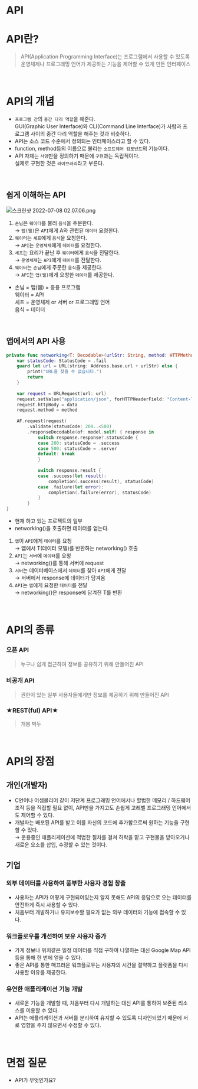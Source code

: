 # API

# API란?

> API(Application Programming Interface)는 프로그램에서 사용할 수 있도록 운영체제나 프로그래밍 언어가 제공하는 기능을 제어할 수 있게 만든 인터페이스

<br>

# API의 개념

- `프로그램 간`의 `중간 다리 역할`을 해준다.   
GUI(Graphic User Interface)와 CLI(Command Line Interface)가 사람과 프로그램 사이의 중간 다리 역할을 해주는 것과 비슷하다.
- API는 소스 코드 수준에서 정의되는 인터페이스라고 할 수 있다.
- function, method등의 이름으로 불리는 `소프트웨어 컴포넌트`의 기능이다.
- API 자체는 `사양`만을 정의하기 때문에 `구현`과는 독립적이다.   
실제로 구현한 것은 `라이브러리`라고 부른다.

<br>

## 쉽게 이해하는 API

![스크린샷 2022-07-08 02.07.06.png](https://github.com/vhzkclq0705/CS-Study/blob/main/contents/network/images/API/Image.png)

1. `손님`은 `웨이터`를 불러 `음식`을 주문한다.   
→ `앱(웹)`은 `API`에게 A와 관련된 `데이터` 요청한다.
2. `웨이터`는 `셰프`에게 `음식`을 요청한다.   
→ `API`는 `운영체제`에게 `데이터`를 요청한다.
3. `셰프`는 요리가 끝난 후 `웨이터`에게 `음식`을 전달한다.   
→ `운영체제`는 `API`에게 `데이터`를 전달한다.
4. `웨이터`는 `손님`에게 주문한 `음식`을 제공한다.   
→ `API`는 `앱(웹)`에게 요청한 `데이터`를 제공한다.
- 손님 = 앱(웹) = 응용 프로그램   
웨이터 = API   
셰프 = 운영체제 or 서버 or 프로그래밍 언어   
음식 = 데이터

<br>

## 앱에서의 API 사용

```swift
private func networking<T: Decodable>(urlStr: String, method: HTTPMethod, data: Data?, model: T.Type, completion: @escaping(Result<T, AFError>, StatusCode) -> Void) {
    var statusCode: StatusCode = .fail
    guard let url = URL(string: Address.base.url + urlStr) else {
        print("URL을 찾을 수 없습니다.")
        return
    }
    
    var request = URLRequest(url: url)
    request.setValue("application/json", forHTTPHeaderField: "Content-Type")
    request.httpBody = data
    request.method = method
    
    AF.request(request)
        .validate(statusCode: 200..<500)
        .responseDecodable(of: model.self) { response in
            switch response.response?.statusCode {
            case 200: statusCode = .success
            case 500: statusCode = .server
            default: break
            }
            
            switch response.result {
            case .success(let result):
                completion(.success(result), statusCode)
            case .failure(let error):
                completion(.failure(error), statusCode)
            }
        }
}
```

- 현재 하고 있는 프로젝트의 일부
- networking()을 호출하면 데이터를 얻는다.
1. `앱`이 `API`에게 `데이터`를 요청   
→ 앱에서 T(데이터 모델)를 반환하는 networking() 호출
2. `API`는 `서버`에 `데이터`를 요청   
→ networking()를 통해 서버에 request
3. `서버`는 데이터베이스에서 `데이터`를 찾아 `API`에게 전달   
→ 서버에서 response에 데이터가 담겨옴
4. `API`는 `앱`에게 요청한 `데이터`를 전달   
→ networking()은 response에 담겨진 T를 반환

<br>

# API의 종류

### 오픈 API

> 누구나 쉽게 접근하여 정보를 공유하기 위해 만들어진 API
> 

### 비공개 API

> 권한이 있는 일부 사용자들에게만 정보를 제공하기 위해 만들어진 API
> 

### ★REST(ful) API★

> 개봉 박두
> 

<br>

# API의 장점

## 개인(개발자)

- C언어나 어셈블리어 같이 저단계 프로그래밍 언어에서나 할법한 메모리 / 하드웨어 조작 등을 직접할 필요 없이, API만을 가지고도 손쉽게 고레벨 프로그래밍 언어에서도 제어할 수 있다.
- 개발자는 배포된 API를 받고 이를 자신의 코드에 추가함으로써 원하는 기능을 구현할 수 있다.    
→ 운용중인 애플리케이션에 적법한 절차를 걸쳐 허락을 맡고 구현물을 받아오거나 새로운 요소를 삽입, 수정할 수 있는 것이다.

## 기업

### 외부 데이터를 사용하여 풍부한 사용자 경험 창출

- 사용자는 API가 어떻게 구현되어있는지 알지 못해도 API의 응답으로 오는 데이터를 안전하게 즉시 사용할 수 있다.
- 처음부터 개발하거나 유지보수할 필요가 없는 외부 데이터와 기능에 접속할 수 있다.

### 워크플로우를 개선하여 보유 사용자 증가

- 가게 정보나 위치같은 일정 데이터를 직접 구하여 나열하는 대신 Google Map API 등을 통해 한 번에 얻을 수 있다.
- 좋은 API를 통한 매끄러운 워크플로우는 사용자의 시간을 절약하고 플랫폼을 다시 사용할 이유를 제공한다.

### 유연한 애플리케이션 기능 개발

- 새로운 기능을 개발할 때, 처음부터 다시 개발하는 대신 API를 통하여 보존된 리소스를 이용할 수 있다.
- API는 애플리케이션과 서버를 분리하여 유지할 수 있도록 디자인되었기 때문에 서로 영향을 주지 않으면서 수정할 수 있다.

<br>

# 면접 질문

- API가 무엇인가요?
